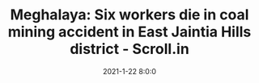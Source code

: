 ---
"title": "Meghalaya: Six workers die in coal mining accident in East Jaintia Hills district - Scroll.in"
"date": "2021-1-22 8:0:0"
"feed_name": "GOOGLENEWSMINING"
"feed_website": "https://news.google.com/search?q=mining%2Bincident&hl=en-US&gl=US&ceid=US:en"
"feed_rss": "https://news.google.com/rss/search?q=mining%2Bincident&hl=en-US&gl=US&ceid=US:en"
"link": "https://scroll.in/latest/984814/meghalaya-six-workers-die-in-coal-mining-accident-in-east-jaintia-hills-district"
"file": "_posts/2021-1-1-15a286c557f47db4d4a24c8d6e5b0825e14412c6.md"
"accident": "1"
"drilling": "1"
---